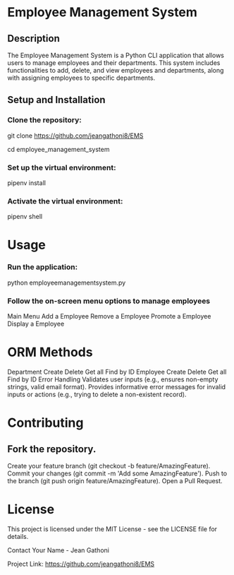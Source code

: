 # Employee Management System
## Description
The Employee Management System is a Python CLI application that allows users to manage employees and their departments. This system includes functionalities to add, delete, and view employees and departments, along with assigning employees to specific departments.

## Setup and Installation

### Clone the repository:

git clone https://github.com/jeangathoni8/EMS

cd employee_management_system

### Set up the virtual environment:
pipenv install

### Activate the virtual environment:
pipenv shell

# Usage

### Run the application:

python employeemanagementsystem.py

### Follow the on-screen menu options to manage employees

Main Menu
Add a Employee
Remove a Employee
Promote a Employee
Display a Employee

# ORM Methods
Department
Create
Delete
Get all
Find by ID
Employee
Create
Delete
Get all
Find by ID
Error Handling
Validates user inputs (e.g., ensures non-empty strings, valid email format).
Provides informative error messages for invalid inputs or actions (e.g., trying to delete a non-existent record).

# Contributing
## Fork the repository.
Create your feature branch (git checkout -b feature/AmazingFeature).
Commit your changes (git commit -m 'Add some AmazingFeature').
Push to the branch (git push origin feature/AmazingFeature).
Open a Pull Request.

# License
This project is licensed under the MIT License - see the LICENSE file for details.

Contact
Your Name - Jean Gathoni

Project Link: https://github.com/jeangathoni8/EMS



